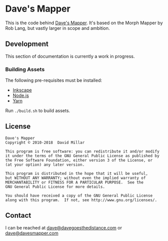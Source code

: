 # Dave's Mapper

This is the code behind [Dave's Mapper](https://davesmapper.com). It's based on the Morph Mapper by Rob Lang, but vastly larger in scope and ambition.

## Development

This section of documentation is currently a work in progress.

### Building Assets

The following pre-requisites must be installed:
- [Inkscape][inkscape]
- [Node.js][nodejs]
- [Yarn][yarn]

Run `./build.sh` to build assets.

## License

	Dave's Mapper
	Copyright © 2010-2018  David Millar

	This program is free software: you can redistribute it and/or modify
	it under the terms of the GNU General Public License as published by
	the Free Software Foundation, either version 3 of the License, or
	(at your option) any later version.

	This program is distributed in the hope that it will be useful,
	but WITHOUT ANY WARRANTY; without even the implied warranty of
	MERCHANTABILITY or FITNESS FOR A PARTICULAR PURPOSE.  See the
	GNU General Public License for more details.

	You should have received a copy of the GNU General Public License
	along with this program.  If not, see http://www.gnu.org/licenses/.

## Contact

I can be reached at dave@davegoesthedistance.com or dave@davesmapper.com

[inkscape]: https://inkscape.org/
[nodejs]: https://nodejs.org/
[yarn]: https://yarnpkg.com/